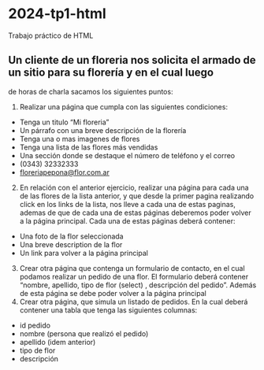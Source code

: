 # 2024-tp1-html

Trabajo práctico de HTML
## Un cliente de un floreria nos solicita el armado de un sitio para su florería y en el cual luego
de horas de charla sacamos los siguientes puntos:
1. Realizar una página que cumpla con las siguientes condiciones:
- Tenga un titulo “Mi floreria”
- Un párrafo con una breve descripción de la florería
- Tenga una o mas imagenes de flores
- Tenga una lista de las flores más vendidas
- Una sección donde se destaque el número de teléfono y el correo
- (0343) 32332333
- floreriapepona@flor.com.ar
2. En relación con el anterior ejercicio, realizar una página para cada una de las flores
de la lista anterior, y que desde la primer pagina realizando click en los links de la lista, nos
lleve a cada una de estas paginas, ademas de que de cada una de estas páginas deberemos
poder volver a la página principal. Cada una de estas páginas deberá contener:
- Una foto de la flor seleccionada
- Una breve description de la flor
- Un link para volver a la página principal
3. Crear otra página que contenga un formulario de contacto, en el cual podamos
realizar un pedido de una flor. El formulario deberá contener “nombre, apellido, tipo de flor
(select) , descripción del pedido”. Además de esta página se debe poder volver a la página
principal
4. Crear otra página, que simula un listado de pedidos. En la cual deberá contener una
tabla que tenga las siguientes columnas:
- id pedido
- nombre (persona que realizó el pedido)
- apellido (idem anterior)
- tipo de flor
- descripción
